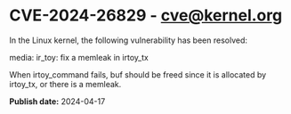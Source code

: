# CVE-2024-26829 - cve@kernel.org

In the Linux kernel, the following vulnerability has been resolved:

media: ir_toy: fix a memleak in irtoy_tx

When irtoy_command fails, buf should be freed since it is allocated by
irtoy_tx, or there is a memleak.

**Publish date:** 2024-04-17
